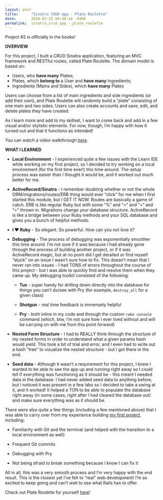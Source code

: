 ```yaml
---
layout: post
title:      "Sinatra CRUD app - Plate Roulette"
date:       2018-07-23 04:40:14 -0400
permalink:  sinatra_crud_app_-_plate_roulette
---
```



Project #2 is officially in the books!

**OVERVIEW**

For this project, I built a CRUD Sinatra application, featuring an MVC framework and RESTful routes, called Plate Roulette. The domain model is based on:

* Users, who **have many** Plates;
* Plates, which **belong to** a User and **have many** Ingredients; 
* Ingredients (Mains and Sides), which **have many** Plates

Users can choose from a list of main ingredients and side ingredients (or add their own), and Plate Roulette will randomly build a “plate” consisting of one main and two sides. Users can also create accounts and save, edit, and delete plates they have created.

As I learn more and add to my skillset, I want to come back and add in a few visual and/or stylistic elements. For now, though, I’m happy with how it turned out and that it functions as intended!

You can watch a video walkthrough [here](https://www.youtube.com/watch?v=z7KrniUYVsw). 

**WHAT I LEARNED**

* **Local Environment** - I experienced quite a few issues with the Learn IDE while working on my first project, so I decided to try working on a local environment (for the first time ever!) this time around. The setup process was easier than I thought it would be, and it worked out much better for me.
 
* **ActiveRecord/Sinatra** - I remember doubting whether or not the whole ORM/migrations/routes/ERB thing would ever “click” for me when I first started this module, but I GET IT NOW. Routes are basically a game of catch. ERB is like regular Ruby but with some “%” and “<“ and “=“ and “>” thrown in. Migrations change your database structure. ActiveRecord is like a bridge between your Ruby methods and your SQL database and gives you a bunch of helpful methods. 
 
* **I  ❤️ Ruby** - So elegant. So powerful. How can you not love it?
 
* **Debugging** - The process of debugging was exponentially smoother this time around. I’m not sure if it was because I had already gone through the process of building another project, or if it was ActiveRecord magic, but at no point did I get derailed or find myself “stuck” on an issue I wasn’t sure how to fix. This doesn’t mean that I never ran into issues - I had TONS of errors throughout the course of this project - but I was able to quickly find and resolve them when they came up. My debugging toolkit consisted of the following:

    * **Tux** - super handy for drilling down directly into the database for things you can’t do/see with Pry (for example, ```destroy_all``` for a given class) 
    
    * **Shotgun** - real time feedback is immensely helpful
    
    * **Pry** - both inline in my code and through the custom ```rake console``` command (which, btw, I’m not sure how I ever lived without and will be carrying on with me from this point forward)
    
* **Nested Form Structure** - I had to REALLY think through the structure of my nested forms in order to understand what a given params hash would yield. This took a bit of trial and error, and I even had to write out a hash “tree” to visualize the nested structure - but I got there in the end.

* **Seed data** - Although it wasn’t a requirement for this project, I knew I wanted to be able to see the app up and running right away so I could tell if everything was functioning as it should be - this meant I needed data in the database. I had never added seed data to anything before, but I noticed it was present in a few labs so I decided to take a swing at it, and it worked! It helped a TON to be able to populate the database right away (in some cases, right after I had cleared the database out) and make sure everything was as it should be.

There were also quite a few things (including a few mentioned above) that I was able to carry over from my experience building [my first project](http://codename-sara.com/gli_gem_knitpickr), including:

* Familiarity with Git and the terminal (and helped with the transition to a local environment as well)

* Frequent Git commits

* Debugging with Pry

* Not being afraid to break something because I know I can fix it

All in all, this was a very smooth process and I’m very happy with the end result. This is the closest yet I’ve felt to “real” web development! I’m so excited to keep going and can’t wait to see what Rails has to offer.

Check out Plate Roulette for yourself [here]( https://github.com/sarastanton/plate_roulette)! 
